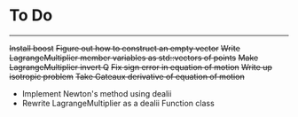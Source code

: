 # To Do
----------------
~~Install boost~~
~~Figure out how to construct an empty vector~~ 
~~Write LagrangeMultiplier member variables as std::vectors of points~~ 
~~Make LagrangeMultiplier invert Q~~ 
~~Fix sign error in equation of motion~~ 
~~Write up isotropic problem~~ 
~~Take Gateaux derivative of equation of motion~~ 
* Implement Newton's method using dealii
* Rewrite LagrangeMultiplier as a dealii Function class
